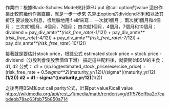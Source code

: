 作業四：根據Black-Scholes Model來計算EU put 和call option的value
這份作業比較前幾份作業直觀，就是一步一步來
先算出option的dividend本利和以及其折現
要派幾次利息，很無腦地用if elif來寫：
一次就1個月；
兩次就1個月和4個月；
三次就1個月，4個月，7個月；
四次就1個月，4個月，7個月和10個月；
dividend = pay_div_amt*e**(risk_free_rate*(-1/12)) + pay_div_amt*e**(risk_free_rate*(-4/12)) + pay_div_amt*e**(risk_free_rate*(-7/12)) + pay_div_amt*e**(risk_free_rate*(-10/12))

接著就是要估計stock price，根據公式 estimated stock price = stock price - dividend（分股利會使股票價值下滑）
搞定這些配料後，就要開始BSM的主食：d1, d2
公式：
d1 = (np.log(estimated_stock_price/exercise_price) + (risk_free_rate + 0.5*sigma**2)*(maturity_yr/12))/(sigma*((maturity_yr/12)**(1/2)))
d2 = d1 - sigma*((maturity_yr/12)**(1/2))

之後再用BSM和put call parity公式，計算put value和call value
https://wikimedia.org/api/rest_v1/media/math/render/svg/d1f576effba2c7cabdebb78ac63fbb75b850a714
